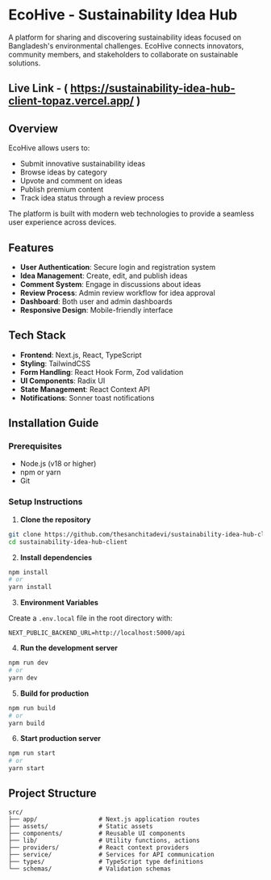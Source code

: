 # EcoHive - Sustainability Idea Hub

A platform for sharing and discovering sustainability ideas focused on Bangladesh's environmental challenges. EcoHive connects innovators, community members, and stakeholders to collaborate on sustainable solutions.

## Live Link - ( https://sustainability-idea-hub-client-topaz.vercel.app/ )

## Overview

EcoHive allows users to:

- Submit innovative sustainability ideas
- Browse ideas by category
- Upvote and comment on ideas
- Publish premium content
- Track idea status through a review process

The platform is built with modern web technologies to provide a seamless user experience across devices.

## Features

- **User Authentication**: Secure login and registration system
- **Idea Management**: Create, edit, and publish ideas
- **Comment System**: Engage in discussions about ideas
- **Review Process**: Admin review workflow for idea approval
- **Dashboard**: Both user and admin dashboards
- **Responsive Design**: Mobile-friendly interface

## Tech Stack

- **Frontend**: Next.js, React, TypeScript
- **Styling**: TailwindCSS
- **Form Handling**: React Hook Form, Zod validation
- **UI Components**: Radix UI
- **State Management**: React Context API
- **Notifications**: Sonner toast notifications

## Installation Guide

### Prerequisites

- Node.js (v18 or higher)
- npm or yarn
- Git

### Setup Instructions

1. **Clone the repository**

```bash
git clone https://github.com/thesanchitadevi/sustainability-idea-hub-client
cd sustainability-idea-hub-client
```

2. **Install dependencies**

```bash
npm install
# or
yarn install
```

3. **Environment Variables**

Create a `.env.local` file in the root directory with:

```
NEXT_PUBLIC_BACKEND_URL=http://localhost:5000/api
```

4. **Run the development server**

```bash
npm run dev
# or
yarn dev
```

5. **Build for production**

```bash
npm run build
# or
yarn build
```

6. **Start production server**

```bash
npm run start
# or
yarn start
```

## Project Structure

```
src/
├── app/                 # Next.js application routes
├── assets/              # Static assets
├── components/          # Reusable UI components
├── lib/                 # Utility functions, actions
├── providers/           # React context providers
├── service/             # Services for API communication
├── types/               # TypeScript type definitions
└── schemas/             # Validation schemas
```
